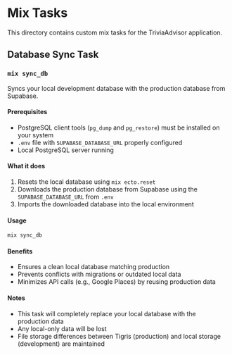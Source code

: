 # Mix Tasks

This directory contains custom mix tasks for the TriviaAdvisor application.

## Database Sync Task

### `mix sync_db`

Syncs your local development database with the production database from Supabase.

#### Prerequisites

- PostgreSQL client tools (`pg_dump` and `pg_restore`) must be installed on your system
- `.env` file with `SUPABASE_DATABASE_URL` properly configured
- Local PostgreSQL server running

#### What it does

1. Resets the local database using `mix ecto.reset`
2. Downloads the production database from Supabase using the `SUPABASE_DATABASE_URL` from `.env`
3. Imports the downloaded database into the local environment

#### Usage

```bash
mix sync_db
```

#### Benefits

- Ensures a clean local database matching production
- Prevents conflicts with migrations or outdated local data
- Minimizes API calls (e.g., Google Places) by reusing production data

#### Notes

- This task will completely replace your local database with the production data
- Any local-only data will be lost
- File storage differences between Tigris (production) and local storage (development) are maintained 
